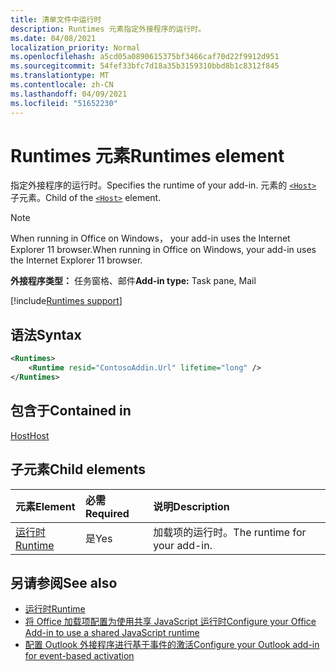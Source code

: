 ```yaml
---
title: 清单文件中运行时
description: Runtimes 元素指定外接程序的运行时。
ms.date: 04/08/2021
localization_priority: Normal
ms.openlocfilehash: a5cd05a0890615375bf3466caf70d22f9912d951
ms.sourcegitcommit: 54fef33bfc7d18a35b3159310bbd8b1c8312f845
ms.translationtype: MT
ms.contentlocale: zh-CN
ms.lasthandoff: 04/09/2021
ms.locfileid: "51652230"
---
```

# <a name="runtimes-element"></a><span data-ttu-id="b5886-103">Runtimes 元素</span><span class="sxs-lookup"><span data-stu-id="b5886-103">Runtimes element</span></span>

<span data-ttu-id="b5886-104">指定外接程序的运行时。</span><span class="sxs-lookup"><span data-stu-id="b5886-104">Specifies the runtime of your add-in.</span></span> <span data-ttu-id="b5886-105">元素的 [`<Host>`](host.md) 子元素。</span><span class="sxs-lookup"><span data-stu-id="b5886-105">Child of the [`<Host>`](host.md) element.</span></span>

> [!NOTE]
> <span data-ttu-id="b5886-106">When running in Office on Windows， your add-in uses the Internet Explorer 11 browser.</span><span class="sxs-lookup"><span data-stu-id="b5886-106">When running in Office on Windows, your add-in uses the Internet Explorer 11 browser.</span></span>

<span data-ttu-id="b5886-107">**外接程序类型：** 任务窗格、邮件</span><span class="sxs-lookup"><span data-stu-id="b5886-107">**Add-in type:** Task pane, Mail</span></span>

[!include[Runtimes support](../../includes/runtimes-note.md)]

## <a name="syntax"></a><span data-ttu-id="b5886-108">语法</span><span class="sxs-lookup"><span data-stu-id="b5886-108">Syntax</span></span>

```XML
<Runtimes>
    <Runtime resid="ContosoAddin.Url" lifetime="long" />
</Runtimes>
```

## <a name="contained-in"></a><span data-ttu-id="b5886-109">包含于</span><span class="sxs-lookup"><span data-stu-id="b5886-109">Contained in</span></span>

[<span data-ttu-id="b5886-110">Host</span><span class="sxs-lookup"><span data-stu-id="b5886-110">Host</span></span>](host.md)

## <a name="child-elements"></a><span data-ttu-id="b5886-111">子元素</span><span class="sxs-lookup"><span data-stu-id="b5886-111">Child elements</span></span>

|  <span data-ttu-id="b5886-112">元素</span><span class="sxs-lookup"><span data-stu-id="b5886-112">Element</span></span> |  <span data-ttu-id="b5886-113">必需</span><span class="sxs-lookup"><span data-stu-id="b5886-113">Required</span></span>  |  <span data-ttu-id="b5886-114">说明</span><span class="sxs-lookup"><span data-stu-id="b5886-114">Description</span></span>  |
|:-----|:-----|:-----|
| [<span data-ttu-id="b5886-115">运行时</span><span class="sxs-lookup"><span data-stu-id="b5886-115">Runtime</span></span>](runtime.md) | <span data-ttu-id="b5886-116">是</span><span class="sxs-lookup"><span data-stu-id="b5886-116">Yes</span></span> |  <span data-ttu-id="b5886-117">加载项的运行时。</span><span class="sxs-lookup"><span data-stu-id="b5886-117">The runtime for your add-in.</span></span> |

## <a name="see-also"></a><span data-ttu-id="b5886-118">另请参阅</span><span class="sxs-lookup"><span data-stu-id="b5886-118">See also</span></span>

- [<span data-ttu-id="b5886-119">运行时</span><span class="sxs-lookup"><span data-stu-id="b5886-119">Runtime</span></span>](runtime.md)
- [<span data-ttu-id="b5886-120">将 Office 加载项配置为使用共享 JavaScript 运行时</span><span class="sxs-lookup"><span data-stu-id="b5886-120">Configure your Office Add-in to use a shared JavaScript runtime</span></span>](../../develop/configure-your-add-in-to-use-a-shared-runtime.md)
- [<span data-ttu-id="b5886-121">配置 Outlook 外接程序进行基于事件的激活</span><span class="sxs-lookup"><span data-stu-id="b5886-121">Configure your Outlook add-in for event-based activation</span></span>](../../outlook/autolaunch.md)
